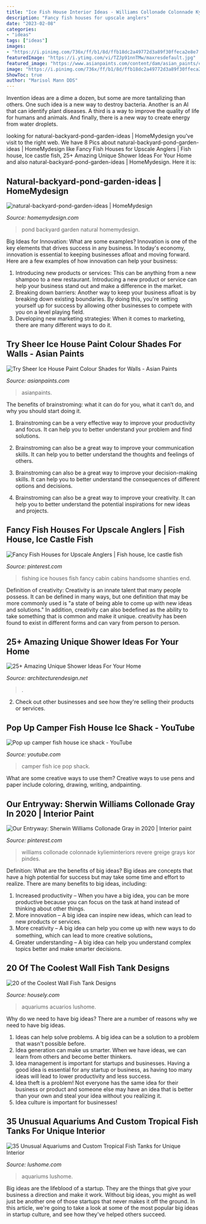 ```yaml
---
title: "Ice Fish House Interior Ideas - Williams Collonade Colonnade Kylieminteriors Revere Greige Grays Kor Pindes"
description: "Fancy fish houses for upscale anglers"
date: "2023-02-08"
categories:
- "ideas"
tags: ["ideas"]
images:
- "https://i.pinimg.com/736x/ff/b1/8d/ffb18dc2a49772d3a89f30ffeca2e8e7.jpg"
featuredImage: "https://i.ytimg.com/vi/TZJp91nnTMw/maxresdefault.jpg"
featured_image: "https://www.asianpaints.com/content/dam/asian_paints/colours/room-shots/whites-colour-shade-asian-paints-L111.jpg"
image: "https://i.pinimg.com/736x/ff/b1/8d/ffb18dc2a49772d3a89f30ffeca2e8e7.jpg"
ShowToc: true
author: "Marisol Mann DDS"
---
```



Invention ideas are a dime a dozen, but some are more tantalizing than others. One such idea is a new way to destroy bacteria. Another is an AI that can identify plant diseases. A third is a way to improve the quality of life for humans and animals. And finally, there is a new way to create energy from water droplets.

	

		
looking for natural-backyard-pond-garden-ideas | HomeMydesign you've visit to the right web. We have 8 Pics about natural-backyard-pond-garden-ideas | HomeMydesign like Fancy Fish Houses for Upscale Anglers | Fish house, Ice castle fish, 25+ Amazing Unique Shower Ideas For Your Home and also natural-backyard-pond-garden-ideas | HomeMydesign. Here it is:
		
    
## Natural-backyard-pond-garden-ideas | HomeMydesign

<img loading=lazy src="https://homemydesign.com/wp-content/uploads/2015/04/natural-backyard-pond-garden-ideas.jpg" onerror="this.onerror=null;this.src='https://tse4.mm.bing.net/th?id=OIP.iXqLx7Ege1joC78m9LBKEgHaJ4&amp;pid=15.1';" alt="natural-backyard-pond-garden-ideas | HomeMydesign">

_Source: homemydesign.com_

>pond backyard garden natural homemydesign. 

	

Big Ideas for Innovation: What are some examples?
Innovation is one of the key elements that drives success in any business. In today's economy, innovation is essential to keeping businesses afloat and moving forward. Here are a few examples of how innovation can help your business: 
1. Introducing new products or services: This can be anything from a new shampoo to a new restaurant. Introducing a new product or service can help your business stand out and make a difference in the market. 
2. Breaking down barriers: Another way to keep your business afloat is by breaking down existing boundaries. By doing this, you're setting yourself up for success by allowing other businesses to compete with you on a level playing field. 
3. Developing new marketing strategies: When it comes to marketing, there are many different ways to do it.

    
## Try Sheer Ice House Paint Colour Shades For Walls - Asian Paints

<img loading=lazy src="https://www.asianpaints.com/content/dam/asian_paints/colours/room-shots/whites-colour-shade-asian-paints-L111.jpg" onerror="this.onerror=null;this.src='https://tse2.mm.bing.net/th?id=OIP.DMd_I7Y7uhKxBX2UyUwFrQHaGK&amp;pid=15.1';" alt="Try Sheer Ice House Paint Colour Shades for Walls - Asian Paints">

_Source: asianpaints.com_

>asianpaints. 

	

The benefits of brainstroming: what it can do for you, what it can’t do, and why you should start doing it.
1. Brainstroming can be a very effective way to improve your productivity and focus. It can help you to better understand your problem and find solutions.
2. Brainstroming can also be a great way to improve your communication skills. It can help you to better understand the thoughts and feelings of others.

3. Brainstroming can also be a great way to improve your decision-making skills. It can help you to better understand the consequences of different options and decisions.

4. Brainstroming can also be a great way to improve your creativity. It can help you to better understand the potential inspirations for new ideas and projects.

    
## Fancy Fish Houses For Upscale Anglers | Fish House, Ice Castle Fish

<img loading=lazy src="https://i.pinimg.com/736x/ff/b1/8d/ffb18dc2a49772d3a89f30ffeca2e8e7.jpg" onerror="this.onerror=null;this.src='https://tse3.mm.bing.net/th?id=OIP.y8bc7su5vPQdWAuK2x4bKwHaE8&amp;pid=15.1';" alt="Fancy Fish Houses for Upscale Anglers | Fish house, Ice castle fish">

_Source: pinterest.com_

>fishing ice houses fish fancy cabin cabins handsome shanties end. 

	

Definition of creativity:
Creativity is an innate talent that many people possess. It can be defined in many ways, but one definition that may be more commonly used is "a state of being able to come up with new ideas and solutions." In addition, creativity can also bedefined as the ability to take something that is common and make it unique. creativity has been found to exist in different forms and can vary from person to person.

    
## 25+ Amazing Unique Shower Ideas For Your Home

<img loading=lazy src="https://cdn.architecturendesign.net/wp-content/uploads/2016/03/AD-Amazing-Unique-Shower-Ideas-For-Your-Home-02.jpg" onerror="this.onerror=null;this.src='https://tse3.mm.bing.net/th?id=OIP.KmDsYjoMvzXyC7VPJ0-3xwHaJ4&amp;pid=15.1';" alt="25+ Amazing Unique Shower Ideas For Your Home">

_Source: architecturendesign.net_

>. 

	

2. Check out other businesses and see how they're selling their products or services.

    
## Pop Up Camper Fish House Ice Shack - YouTube

<img loading=lazy src="https://i.ytimg.com/vi/TZJp91nnTMw/maxresdefault.jpg" onerror="this.onerror=null;this.src='https://tse1.mm.bing.net/th?id=OIP.ND-jgv2DrrZ7_f6_t3BGPQHaEK&amp;pid=15.1';" alt="Pop up camper fish house ice shack - YouTube">

_Source: youtube.com_

>camper fish ice pop shack. 

	

What are some creative ways to use them?
Creative ways to use pens and paper include coloring, drawing, writing, andpainting.

    
## Our Entryway: Sherwin Williams Collonade Gray In 2020 | Interior Paint

<img loading=lazy src="https://i.pinimg.com/736x/3e/dc/cd/3edccdd2fc44d8629959d1da7f5ee633.jpg" onerror="this.onerror=null;this.src='https://tse1.mm.bing.net/th?id=OIP.TALFx8A8006sRW_TGkUHVQHaJ4&amp;pid=15.1';" alt="Our Entryway: Sherwin Williams Collonade Gray in 2020 | Interior paint">

_Source: pinterest.com_

>williams collonade colonnade kylieminteriors revere greige grays kor pindes. 

	

Definition: What are the benefits of big ideas?
Big ideas are concepts that have a high potential for success but may take some time and effort to realize. There are many benefits to big ideas, including: 
1. Increased productivity – When you have a big idea, you can be more productive because you can focus on the task at hand instead of thinking about other things. 
2. More innovation – A big idea can inspire new ideas, which can lead to new products or services. 
3. More creativity – A big idea can help you come up with new ways to do something, which can lead to more creative solutions。 
4. Greater understanding – A big idea can help you understand complex topics better and make smarter decisions.

    
## 20 Of The Coolest Wall Fish Tank Designs

<img loading=lazy src="https://housely.com/wp-content/uploads/2016/05/creative-aquariums-23.jpg" onerror="this.onerror=null;this.src='https://tse3.mm.bing.net/th?id=OIP.xXGopAIobyg-vNOS9X7PYAHaE7&amp;pid=15.1';" alt="20 of the Coolest Wall Fish Tank Designs">

_Source: housely.com_

>aquariums acuarios lushome. 

	

Why do we need to have big ideas?
There are a number of reasons why we need to have big ideas. 
1. Ideas can help solve problems. A big idea can be a solution to a problem that wasn't possible before. 
2. Idea generation can make us smarter. When we have ideas, we can learn from others and become better thinkers. 
3. Idea management is important for startups and businesses. Having a good idea is essential for any startup or business, as having too many ideas will lead to lower productivity and less success. 
4. Idea theft is a problem! Not everyone has the same idea for their business or product and someone else may have an idea that is better than your own and steal your idea without you realizing it. 
5. Idea culture is important for businesses!

    
## 35 Unusual Aquariums And Custom Tropical Fish Tanks For Unique Interior

<img loading=lazy src="https://www.lushome.com/wp-content/uploads/2013/07/custom-aquariums-fish-tanks-24.jpg" onerror="this.onerror=null;this.src='https://tse1.mm.bing.net/th?id=OIP.vpda4k2mwiidZpMH9dtUBwAAAA&amp;pid=15.1';" alt="35 Unusual Aquariums and Custom Tropical Fish Tanks for Unique Interior">

_Source: lushome.com_

>aquariums lushome. 

	

Big ideas are the lifeblood of a startup. They are the things that give your business a direction and make it work. Without big ideas, you might as well just be another one of those startups that never makes it off the ground. In this article, we're going to take a look at some of the most popular big ideas in startup culture, and see how they've helped others succeed.

